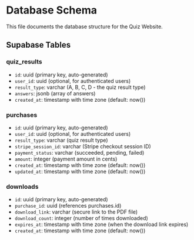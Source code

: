 # Database Schema

This file documents the database structure for the Quiz Website.

## Supabase Tables

### quiz_results
- `id`: uuid (primary key, auto-generated)
- `user_id`: uuid (optional, for authenticated users)
- `result_type`: varchar (A, B, C, D - the quiz result type)
- `answers`: jsonb (array of answers)
- `created_at`: timestamp with time zone (default: now())

### purchases
- `id`: uuid (primary key, auto-generated)
- `user_id`: uuid (optional, for authenticated users)
- `result_type`: varchar (quiz result type)
- `stripe_session_id`: varchar (Stripe checkout session ID)
- `payment_status`: varchar (succeeded, pending, failed)
- `amount`: integer (payment amount in cents)
- `created_at`: timestamp with time zone (default: now())
- `updated_at`: timestamp with time zone (default: now())

### downloads
- `id`: uuid (primary key, auto-generated)
- `purchase_id`: uuid (references purchases.id)
- `download_link`: varchar (secure link to the PDF file)
- `download_count`: integer (number of times downloaded)
- `expires_at`: timestamp with time zone (when the download link expires)
- `created_at`: timestamp with time zone (default: now()) 